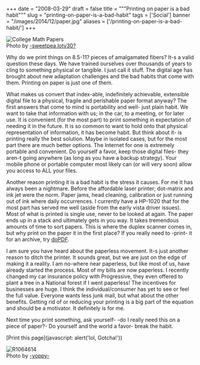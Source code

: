 
+++
date = "2008-03-29"
draft = false
title = """Printing on paper is a bad habit"""
slug = "printing-on-paper-is-a-bad-habit"
tags = ['Social']
banner = "/images/2014/12/paper.jpg"
aliases = ['/printing-on-paper-is-a-bad-habit/']
+++


![College Math Papers](http://static.mrmatt57.org/img/printer_paper.jpg)<span>  
 Photo by [-sweetpea.loty30?](http://www.flickr.com/photos/loty/326761635/)</span>

Why do we print things on 8.5-11? pieces of amalgamated fibers? It-s a valid question these days. We have trained ourselves over thousands of years to cling to something physical or tangible. I just call it stuff. The digital age has brought about new adaptation challenges and the bad habits that come with them. Printing on paper is just one of them.

What makes us convert that index-able, indefinitely achievable, extensible digital file to a physical, fragile and perishable paper format anyway? The first answers that come to mind is portability and well- just plain habit. We want to take that information with us; in the car, to a meeting, or for later use. It is convenient (for the most part) to print something in expectation of needing it in the future. It is so common to want to hold onto that physical representation of information, it has become habit. But think about it- is printing really the best solution. Maybe in isolated cases, but for the most part there are much better options. The Internet for one is extremely portable and convenient. Do yourself a favor, keep those digital files- they aren-t going anywhere (as long as you have a backup strategy). Your mobile phone or portable computer most likely can (or will very soon) allow you access to ALL your files.

Another reason printing it is a bad habit is the stress it causes. For me it has always been a nightmare. Before the affordable laser printer; dot-matrix and ink jet were the norm. Paper jams, head cleaning, calibration or just running out of ink where daily occurrences. I currently have a HP-1020 that for the most part has served me well (aside from the early vista driver issues). Most of what is printed is single use, never to be looked at again. The paper ends up in a stack and ultimately gets in you way. It takes tremendous amounts of time to sort papers. This is where the duplex scanner comes in, but why print on the paper it in the first place? If you really need to -print- it for an archive, try [doPDF](http://www.dopdf.com/).

I am sure you have heard about the paperless movement. It-s just another reason to ditch the printer. It sounds great, but we are just on the edge of making it a reality. I am no-where near paperless, but like most of us, have already started the process. Most of my bills are now paperless. I recently changed my car insurance policy with Progressive, they even offered to plant a tree in a National forest if I went paperless! The incentives for businesses are huge. I think the individual/consumer has yet to see or feel the full value. Everyone wants less junk mail, but what about the other benefits. Getting rid of or reducing your printing is a big part of the equation and should be a motivator. It definitely is for me.

Next time you print something, ask yourself- -do I really need this on a piece of paper?- Do yourself and the world a favor- break the habit.

[Print this page](javascript: alert('lol, Gotcha!'))

![R1064614](http://static.mrmatt57.org/img/printer_shred.jpg)<span>  
 Photo by [-yoppy-](http://www.flickr.com/photos/spilt-milk/1968415680/)</span>




